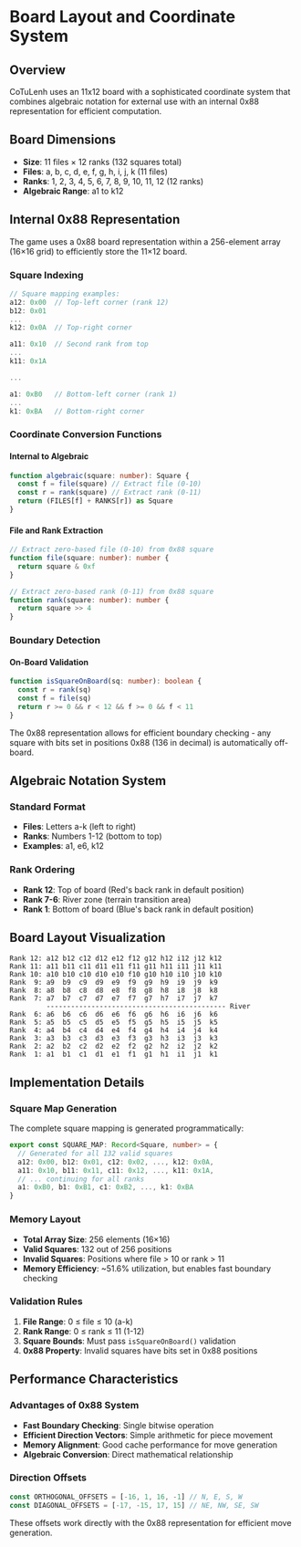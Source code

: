# Board Layout and Coordinate System

## Overview

CoTuLenh uses an 11x12 board with a sophisticated coordinate system that
combines algebraic notation for external use with an internal 0x88
representation for efficient computation.

## Board Dimensions

- **Size**: 11 files × 12 ranks (132 squares total)
- **Files**: a, b, c, d, e, f, g, h, i, j, k (11 files)
- **Ranks**: 1, 2, 3, 4, 5, 6, 7, 8, 9, 10, 11, 12 (12 ranks)
- **Algebraic Range**: a1 to k12

## Internal 0x88 Representation

The game uses a 0x88 board representation within a 256-element array (16×16
grid) to efficiently store the 11×12 board.

### Square Indexing

```typescript
// Square mapping examples:
a12: 0x00  // Top-left corner (rank 12)
b12: 0x01
...
k12: 0x0A  // Top-right corner

a11: 0x10  // Second rank from top
...
k11: 0x1A

...

a1: 0xB0   // Bottom-left corner (rank 1)
...
k1: 0xBA   // Bottom-right corner
```

### Coordinate Conversion Functions

#### Internal to Algebraic

```typescript
function algebraic(square: number): Square {
  const f = file(square) // Extract file (0-10)
  const r = rank(square) // Extract rank (0-11)
  return (FILES[f] + RANKS[r]) as Square
}
```

#### File and Rank Extraction

```typescript
// Extract zero-based file (0-10) from 0x88 square
function file(square: number): number {
  return square & 0xf
}

// Extract zero-based rank (0-11) from 0x88 square
function rank(square: number): number {
  return square >> 4
}
```

### Boundary Detection

#### On-Board Validation

```typescript
function isSquareOnBoard(sq: number): boolean {
  const r = rank(sq)
  const f = file(sq)
  return r >= 0 && r < 12 && f >= 0 && f < 11
}
```

The 0x88 representation allows for efficient boundary checking - any square with
bits set in positions 0x88 (136 in decimal) is automatically off-board.

## Algebraic Notation System

### Standard Format

- **Files**: Letters a-k (left to right)
- **Ranks**: Numbers 1-12 (bottom to top)
- **Examples**: a1, e6, k12

### Rank Ordering

- **Rank 12**: Top of board (Red's back rank in default position)
- **Rank 7-6**: River zone (terrain transition area)
- **Rank 1**: Bottom of board (Blue's back rank in default position)

## Board Layout Visualization

```
Rank 12: a12 b12 c12 d12 e12 f12 g12 h12 i12 j12 k12
Rank 11: a11 b11 c11 d11 e11 f11 g11 h11 i11 j11 k11
Rank 10: a10 b10 c10 d10 e10 f10 g10 h10 i10 j10 k10
Rank  9: a9  b9  c9  d9  e9  f9  g9  h9  i9  j9  k9
Rank  8: a8  b8  c8  d8  e8  f8  g8  h8  i8  j8  k8
Rank  7: a7  b7  c7  d7  e7  f7  g7  h7  i7  j7  k7
         -------------------------------------------- River
Rank  6: a6  b6  c6  d6  e6  f6  g6  h6  i6  j6  k6
Rank  5: a5  b5  c5  d5  e5  f5  g5  h5  i5  j5  k5
Rank  4: a4  b4  c4  d4  e4  f4  g4  h4  i4  j4  k4
Rank  3: a3  b3  c3  d3  e3  f3  g3  h3  i3  j3  k3
Rank  2: a2  b2  c2  d2  e2  f2  g2  h2  i2  j2  k2
Rank  1: a1  b1  c1  d1  e1  f1  g1  h1  i1  j1  k1
```

## Implementation Details

### Square Map Generation

The complete square mapping is generated programmatically:

```typescript
export const SQUARE_MAP: Record<Square, number> = {
  // Generated for all 132 valid squares
  a12: 0x00, b12: 0x01, c12: 0x02, ..., k12: 0x0A,
  a11: 0x10, b11: 0x11, c11: 0x12, ..., k11: 0x1A,
  // ... continuing for all ranks
  a1: 0xB0, b1: 0xB1, c1: 0xB2, ..., k1: 0xBA
}
```

### Memory Layout

- **Total Array Size**: 256 elements (16×16)
- **Valid Squares**: 132 out of 256 positions
- **Invalid Squares**: Positions where file > 10 or rank > 11
- **Memory Efficiency**: ~51.6% utilization, but enables fast boundary checking

### Validation Rules

1. **File Range**: 0 ≤ file ≤ 10 (a-k)
2. **Rank Range**: 0 ≤ rank ≤ 11 (1-12)
3. **Square Bounds**: Must pass `isSquareOnBoard()` validation
4. **0x88 Property**: Invalid squares have bits set in 0x88 positions

## Performance Characteristics

### Advantages of 0x88 System

- **Fast Boundary Checking**: Single bitwise operation
- **Efficient Direction Vectors**: Simple arithmetic for piece movement
- **Memory Alignment**: Good cache performance for move generation
- **Algebraic Conversion**: Direct mathematical relationship

### Direction Offsets

```typescript
const ORTHOGONAL_OFFSETS = [-16, 1, 16, -1] // N, E, S, W
const DIAGONAL_OFFSETS = [-17, -15, 17, 15] // NE, NW, SE, SW
```

These offsets work directly with the 0x88 representation for efficient move
generation.
